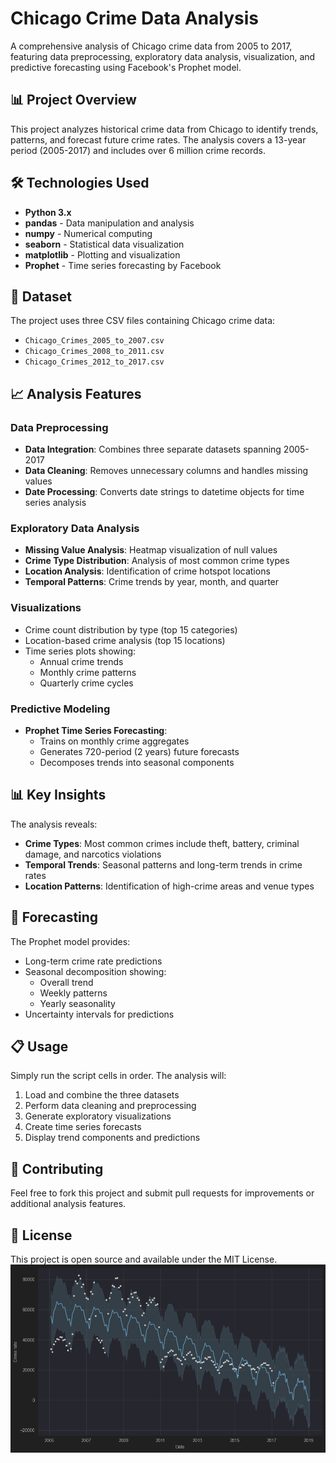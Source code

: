 # Chicago Crime Data Analysis

A comprehensive analysis of Chicago crime data from 2005 to 2017, featuring data preprocessing, exploratory data analysis, visualization, and predictive forecasting using Facebook's Prophet model.

## 📊 Project Overview

This project analyzes historical crime data from Chicago to identify trends, patterns, and forecast future crime rates. The analysis covers a 13-year period (2005-2017) and includes over 6 million crime records.

## 🛠️ Technologies Used

- **Python 3.x**
- **pandas** - Data manipulation and analysis
- **numpy** - Numerical computing
- **seaborn** - Statistical data visualization
- **matplotlib** - Plotting and visualization
- **Prophet** - Time series forecasting by Facebook

## 📁 Dataset

The project uses three CSV files containing Chicago crime data:
- `Chicago_Crimes_2005_to_2007.csv`
- `Chicago_Crimes_2008_to_2011.csv`
- `Chicago_Crimes_2012_to_2017.csv`



## 📈 Analysis Features

### Data Preprocessing
- **Data Integration**: Combines three separate datasets spanning 2005-2017
- **Data Cleaning**: Removes unnecessary columns and handles missing values
- **Date Processing**: Converts date strings to datetime objects for time series analysis

### Exploratory Data Analysis
- **Missing Value Analysis**: Heatmap visualization of null values
- **Crime Type Distribution**: Analysis of most common crime types
- **Location Analysis**: Identification of crime hotspot locations
- **Temporal Patterns**: Crime trends by year, month, and quarter

### Visualizations
- Crime count distribution by type (top 15 categories)
- Location-based crime analysis (top 15 locations)
- Time series plots showing:
  - Annual crime trends
  - Monthly crime patterns
  - Quarterly crime cycles

### Predictive Modeling
- **Prophet Time Series Forecasting**: 
  - Trains on monthly crime aggregates
  - Generates 720-period (2 years) future forecasts
  - Decomposes trends into seasonal components

## 📊 Key Insights

The analysis reveals:
- **Crime Types**: Most common crimes include theft, battery, criminal damage, and narcotics violations
- **Temporal Trends**: Seasonal patterns and long-term trends in crime rates
- **Location Patterns**: Identification of high-crime areas and venue types

## 🔮 Forecasting

The Prophet model provides:
- Long-term crime rate predictions
- Seasonal decomposition showing:
  - Overall trend
  - Weekly patterns
  - Yearly seasonality
- Uncertainty intervals for predictions

## 📋 Usage

Simply run the script cells in order. The analysis will:
1. Load and combine the three datasets
2. Perform data cleaning and preprocessing
3. Generate exploratory visualizations
4. Create time series forecasts
5. Display trend components and predictions

## 🤝 Contributing

Feel free to fork this project and submit pull requests for improvements or additional analysis features.

## 📄 License

This project is open source and available under the MIT License.
![img.png](img.png)